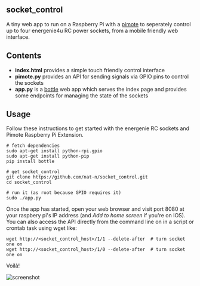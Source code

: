 socket_control
--------------

A tiny web app to run on a Raspberry Pi with a
[pimote](https://energenie4u.co.uk/index.php/catalogue/product/ENER002-2PI) to
seperately control up to four energenie4u RC power sockets, from a mobile friendly
web interface.

## Contents

- **index.html** provides a simple touch friendly control interface
- **pimote.py** provides an API for sending signals via GPIO pins to control
  the sockets
- **app.py** is a [bottle](http://bottlepy.org/docs/dev/index.html) web app
  which serves the index page and provides some endpoints for managing the state
  of the sockets

## Usage

Follow these instructions to get started with the energenie RC sockets and
Pimote Raspberry Pi Extension.

    # fetch dependencies
    sudo apt-get install python-rpi.gpio
    sudo apt-get install python-pip
    pip install bottle

    # get socket_control
    git clone https://github.com/nat-n/socket_control.git
    cd socket_control

    # run it (as root because GPIO requires it)
    sudo ./app.py

Once the app has started, open your web browser and visit port 8080 at your
raspbery pi's IP address (and *Add to home screen* if you're on IOS).
You can also access the API directly from the command line on in a script or
crontab task using wget like:

    wget http://<socket_control_host>/1/1 --delete-after  # turn socket one on
    wget http://<socket_control_host>/1/0 --delete-after  # turn socket one on

Voilà!

![screenshot](https://raw.githubusercontent.com/nat-n/socket_control/master/screenshot.png)
